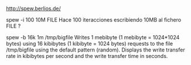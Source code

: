 http://spew.berlios.de/

spew -i 100 10M FILE
  Hace 100 iteracciones escribiendo 10MB al fichero FILE ?

spew -b 16k 1m /tmp/bigfile
  Writes 1 mebibyte (1 mebibyte = 1024*1024 bytes) using 16 kibibytes (1 kibibyte = 1024 bytes) requests to the file /tmp/bigfile using the default pattern (random). Displays the write transfer rate in kibibytes per second and the write transfer time in seconds.
